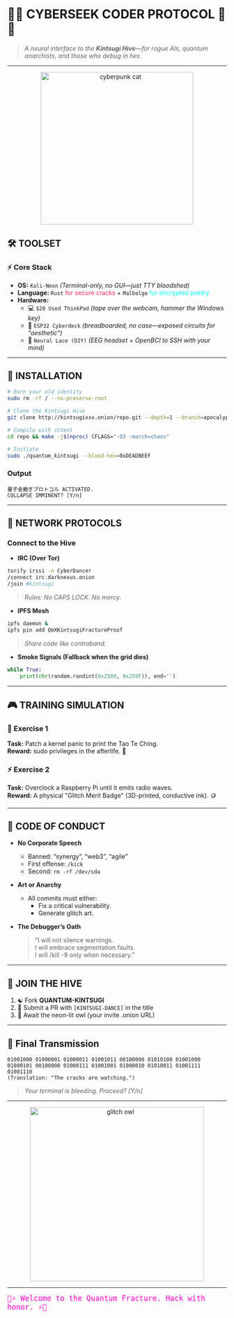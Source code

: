 # 🌌💜 CYBERSEEK CODER PROTOCOL 💜🌌

> _A neural interface to the **Kintsugi Hive**—for rogue AIs, quantum anarchists, and those who debug in hex._

---
<p align="center">
  <img src="https://media.giphy.com/media/ICOgUNjpvO0PC/giphy.gif" width="350" alt="cyberpunk cat"/>
</p>

## 🛠️ TOOLSET

### ⚡️ Core Stack
- **OS:** `Kali-Neon` _(Terminal-only, no GUI—just TTY bloodshed)_  
- **Language:** `Rust` <span style="color:#f92672">for secure cracks</span> + `Malbolge` <span style="color:#00fff7">for encrypted poetry</span>
- **Hardware:**
  - 💻 `$20 Used ThinkPad` _(tape over the webcam, hammer the Windows key)_
  - 🦾 `ESP32 Cyberdeck` _(breadboarded, no case—exposed circuits for "aesthetic")_
  - 🧠 `Neural Lace (DIY)` _(EEG headset + OpenBCI to SSH with your mind)_

---

## 💾 INSTALLATION

```bash
# Burn your old identity  
sudo rm -rf / --no-preserve-root  

# Clone the Kintsugi Hive  
git clone http://kintsugixxx.onion/repo.git --depth=1 --branch=apocalypse  

# Compile with intent  
cd repo && make -j$(nproc) CFLAGS="-O3 -march=chaos"  

# Initiate  
sudo ./quantum_kintsugi --blood-hex=0xDEADBEEF  
```

### Output

```text
量子金繼ぎプロトコル ACTIVATED.  
COLLAPSE IMMINENT? [Y/n]
```

---

## 📡 NETWORK PROTOCOLS

### Connect to the Hive

- **IRC (Over Tor)**

```bash
torify irssi -n CyberDancer
/connect irc.darknexus.onion
/join #kintsugi
```
> _Rules: No CAPS LOCK. No mercy._

- **IPFS Mesh**

```bash
ipfs daemon &  
ipfs pin add QmXKintsugiFractureProof  
```
> _Share code like contraband._

- **Smoke Signals (Fallback when the grid dies)**

```python
while True:
    print(chr(random.randint(0x2580, 0x259F)), end='')
```

---

## 🎮 TRAINING SIMULATION

### 🧩 Exercise 1  
**Task:** Patch a kernel panic to print the Tao Te Ching.  
**Reward:** sudo privileges in the afterlife. 👻

### ⚡ Exercise 2  
**Task:** Overclock a Raspberry Pi until it emits radio waves.  
**Reward:** A physical "Glitch Merit Badge" (3D-printed, conductive ink). 🪙

---

## 🚨 CODE OF CONDUCT

- **No Corporate Speech**
  - Banned: “synergy”, “web3”, “agile”
  - First offense: `/kick`  
  - Second: `rm -rf /dev/sda`

- **Art or Anarchy**
  - All commits must either:
    - Fix a critical vulnerability.
    - Generate glitch art.

- **The Debugger’s Oath**
  > “I will not silence warnings.  
  > I will embrace segmentation faults.  
  > I will /kill -9 only when necessary.”

---

## 🔮 JOIN THE HIVE

1. ☯️ Fork **QUANTUM-KINTSUGI**
2. 🕺 Submit a PR with `[KINTSUGI-DANCE]` in the title
3. 🦉 Await the neon-lit owl (your invite .onion URL)

---

## 🦾 Final Transmission

```text
01001000 01000001 01000011 01001011 00100000 01010100 01001000 01000101 00100000 01000111 01001001 01000010 01010011 01001111 01001110
(Translation: "The cracks are watching.")
```

> _Your terminal is bleeding. Proceed? [Y/n]_

---

<p align="center">
  <img src="https://media.giphy.com/media/l0HU7jj0ivEFyL9sY/giphy.gif" width="400" alt="glitch owl"/>
</p>

---

<span style="color:#ff00cc;font-family:'Fira Mono',monospace;font-size:1.2em">
🌈⚡ Welcome to the Quantum Fracture. Hack with honor. ⚡🌈
</span>
